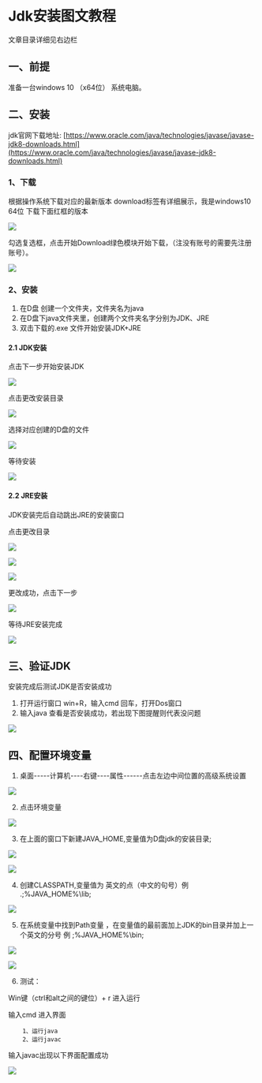 # Jdk安装图文教程
文章目录详细见右边栏
## 一、前提

准备一台windows 10 （x64位） 系统电脑。

## 二、安装

jdk官网下载地址: [https://www.oracle.com/java/technologies/javase/javase-jdk8-downloads.html](https://www.oracle.com/java/technologies/javase/javase-jdk8-downloads.html)

### 1、下载

根据操作系统下载对应的最新版本 download标签有详细展示，我是windows10 64位 下载下面红框的版本

![](https://cdn.jsdelivr.net/gh/csvf/imagehost/imgs/01.png)

勾选复选框，点击开始Download绿色模块开始下载，（注没有账号的需要先注册账号）。

![](https://cdn.jsdelivr.net/gh/csvf/imagehost/imgs/20210303133429.png)

### 2、安装

1. 在D盘 创建一个文件夹，文件夹名为java
2. 在D盘下java文件夹里，创建两个文件夹名字分别为JDK、JRE
3. 双击下载的.exe 文件开始安装JDK+JRE

#### 2.1 JDK安装

点击下一步开始安装JDK

![](https://cdn.jsdelivr.net/gh/csvf/imagehost/imgs/20210303134206.png)

点击更改安装目录

![](https://cdn.jsdelivr.net/gh/csvf/imagehost/imgs/20210303134247.png)

选择对应创建的D盘的文件

![](https://cdn.jsdelivr.net/gh/csvf/imagehost/imgs/20210303134347.png)

等待安装

![](https://cdn.jsdelivr.net/gh/csvf/imagehost/imgs/20210303134425.png)

#### 2.2 JRE安装

JDK安装完后自动跳出JRE的安装窗口

点击更改目录

![](https://cdn.jsdelivr.net/gh/csvf/imagehost/imgs/20210303134519.png)

![](https://cdn.jsdelivr.net/gh/csvf/imagehost/imgs/20210303134535.png)

![](https://cdn.jsdelivr.net/gh/csvf/imagehost/imgs/20210303134552.png)

更改成功，点击下一步

![](https://cdn.jsdelivr.net/gh/csvf/imagehost/imgs/20210303134616.png)

等待JRE安装完成

![](https://cdn.jsdelivr.net/gh/csvf/imagehost/imgs/20210303134640.png)

## 三、验证JDK

安装完成后测试JDK是否安装成功

1. 打开运行窗口 win+R，输入cmd 回车，打开Dos窗口
2. 输入java 查看是否安装成功，若出现下图提醒则代表没问题

![](https://cdn.jsdelivr.net/gh/csvf/imagehost/imgs/20210303134858.png)

## 四、配置环境变量
1. 桌面-----计算机----右键----属性------点击左边中间位置的高级系统设置

![](https://cdn.jsdelivr.net/gh/csvf/imagehost/imgs/20210303144914.png)

2. 点击环境变量

![](https://cdn.jsdelivr.net/gh/csvf/imagehost/imgs/20210303144952.png)

3. 在上面的窗口下新建JAVA_HOME,变量值为D盘jdk的安装目录;

![](https://cdn.jsdelivr.net/gh/csvf/imagehost/imgs/20210303145057.png)

![](https://cdn.jsdelivr.net/gh/csvf/imagehost/imgs/20210303145130.png)

4. 创建CLASSPATH,变量值为 英文的点（中文的句号）例 .;%JAVA_HOME%\lib;

![](https://cdn.jsdelivr.net/gh/csvf/imagehost/imgs/20210303150311.png)

5. 在系统变量中找到Path变量 ，在变量值的最前面加上JDK的bin目录并加上一个英文的分号 例 ;%JAVA_HOME%\bin;

![](https://cdn.jsdelivr.net/gh/csvf/imagehost/imgs/20210303151211.png)

![](https://cdn.jsdelivr.net/gh/csvf/imagehost/imgs/20210303151404.png)

6. 测试：

Win键（ctrl和alt之间的键位）+  r 进入运行
 
输入cmd 进入界面

```
	1、运行java
	2、运行javac
```

输入javac出现以下界面配置成功

![](https://cdn.jsdelivr.net/gh/csvf/imagehost/imgs/20210303145408.png)

